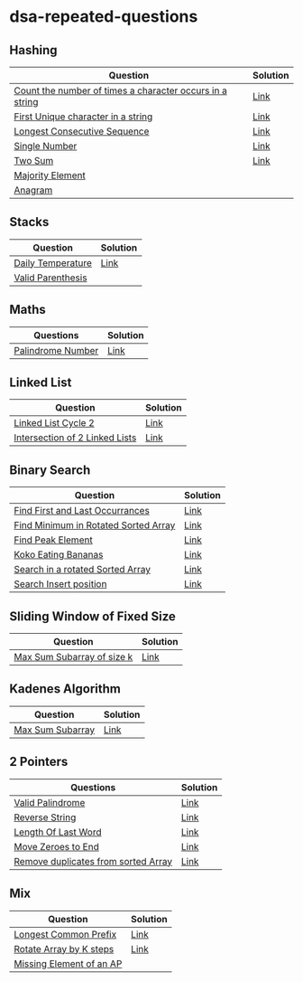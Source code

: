 # dsa-repeated-questions

## Hashing

| Question                                                     | Solution                                                     |
| ------------------------------------------------------------ | ------------------------------------------------------------ |
| [Count the number of times a character occurs in a string](https://github.com/SuvadeepMukherjee/dsa-repeated-questions/blob/main/Hashing/count-the-number-of-times-a-character-comes-in-a-string.md) | [Link](https://github.com/SuvadeepMukherjee/dsa-repeated-questions/blob/main/Hashing/count-the-number-of-times-a-character-comes-in-a-string.md) |
| [First Unique character in a string](https://leetcode.com/problems/first-unique-character-in-a-string/description/) | [Link](https://github.com/SuvadeepMukherjee/dsa-repeated-questions/blob/main/Hashing/first-unique-character-in-string.md) |
| [Longest Consecutive Sequence](https://leetcode.com/problems/longest-consecutive-sequence/description/) | [Link](https://github.com/SuvadeepMukherjee/dsa-repeated-questions/blob/main/Hashing/longest-consecutive-sequence.md) |
| [Single Number](https://leetcode.com/problems/single-number/description/) | [Link](https://github.com/SuvadeepMukherjee/dsa-repeated-questions/blob/main/Hashing/single-number.md) |
| [Two Sum](https://github.com/SuvadeepMukherjee/dsa-repeated-questions/blob/main/Hashing/two-sum.md) | [Link](https://github.com/SuvadeepMukherjee/dsa-repeated-questions/blob/main/Hashing/two-sum.md) |
| [Majority Element](https://leetcode.com/problems/majority-element/description/) |                                                              |
| [Anagram](https://leetcode.com/problems/valid-anagram/description/) |                                                              |

## Stacks

| Question                                                     | Solution                                                     |
| ------------------------------------------------------------ | ------------------------------------------------------------ |
| [Daily Temperature](https://leetcode.com/problems/daily-temperatures/description/) | [Link](https://github.com/SuvadeepMukherjee/dsa-repeated-questions/blob/main/Stacks/daily-temperature.md) |
| [Valid Parenthesis](https://leetcode.com/problems/valid-parentheses/description/) |                                                              |

## Maths

| Questions             | Solution                                                     |
| --------------------- | ------------------------------------------------------------ |
| [Palindrome Number]() | [Link](https://github.com/SuvadeepMukherjee/dsa-repeated-questions/blob/main/Math/Palindrome-number.md) |

## Linked List

| Question                                                     | Solution                                                     |
| ------------------------------------------------------------ | ------------------------------------------------------------ |
| [Linked List Cycle 2](https://leetcode.com/problems/linked-list-cycle-ii/description/) | [Link](https://github.com/SuvadeepMukherjee/dsa-repeated-questions/blob/main/Linked%20List/Linked-List-Cycle-2.md) |
| [Intersection of 2 Linked Lists](https://leetcode.com/problems/intersection-of-two-linked-lists/description/) | [Link](https://github.com/SuvadeepMukherjee/dsa-repeated-questions/blob/main/Linked%20List/intersection-of-2-linked-lists.md) |

## Binary Search

| Question                                 | Solution |
| ---------------------------------------- | -------- |
| [Find First and Last Occurrances]()      | [Link]() |
| [Find Minimum in Rotated Sorted Array]() | [Link]() |
| [Find Peak Element]()                    | [Link]() |
| [Koko Eating Bananas]()                  | [Link]() |
| [Search in a rotated Sorted Array]()     | [Link]() |
| [Search Insert position]()               | [Link]() |

## Sliding Window of Fixed Size

| Question                                                     | Solution                                                     |
| ------------------------------------------------------------ | ------------------------------------------------------------ |
| [Max Sum Subarray of size k](https://www.geeksforgeeks.org/problems/max-sum-subarray-of-size-k5313/1) | [Link](https://github.com/SuvadeepMukherjee/dsa-repeated-questions/blob/main/Arrays-Strings/max-sum-subarray-of-size-k.md) |

## Kadenes Algorithm

| Question                                                     | Solution                                                     |
| ------------------------------------------------------------ | ------------------------------------------------------------ |
| [Max Sum Subarray](https://leetcode.com/problems/maximum-subarray/description/) | [Link](https://github.com/SuvadeepMukherjee/dsa-repeated-questions/blob/main/kadenes%20algorithm/max-sum-subarray.md) |

## 2 Pointers

| Questions                                                    | Solution                                                     |
| ------------------------------------------------------------ | ------------------------------------------------------------ |
| [Valid Palindrome](https://leetcode.com/problems/valid-palindrome/description/) | [Link](https://github.com/SuvadeepMukherjee/dsa-repeated-questions/blob/main/2%20pointers/valid-palindrome.md) |
| [Reverse String](https://leetcode.com/problems/reverse-string/description/) | [Link](https://github.com/SuvadeepMukherjee/dsa-repeated-questions/blob/main/2%20pointers/reverse-a-string.md) |
| [Length Of Last Word](https://leetcode.com/problems/length-of-last-word/description/) | [Link]()                                                     |
| [Move Zeroes to End](https://leetcode.com/problems/move-zeroes/description/) | [Link](https://github.com/SuvadeepMukherjee/dsa-repeated-questions/blob/main/2%20pointers/move-zeroes-to-end.md) |
| [Remove duplicates from sorted Array]()                      | [Link]()                                                     |

## Mix

| Question                                                     | Solution                                                     |
| ------------------------------------------------------------ | ------------------------------------------------------------ |
| [Longest Common Prefix](https://leetcode.com/problems/longest-common-prefix/) | [Link](https://github.com/SuvadeepMukherjee/dsa-repeated-questions/blob/main/mix/longest-common-prefix.md) |
| [Rotate Array by K steps](https://leetcode.com/problems/rotate-array/description/) | [Link](https://github.com/SuvadeepMukherjee/dsa-repeated-questions/blob/main/mix/rotate-array-by-k-steps.md) |
| [Missing Element of an AP]()                                 |                                                              |

